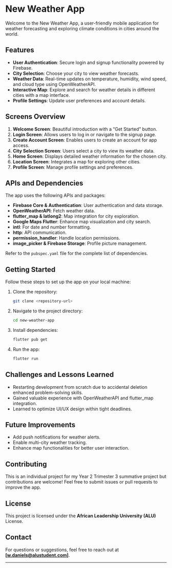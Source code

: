 # **New Weather App**  

Welcome to the New Weather App, a user-friendly mobile application for weather forecasting and exploring climate conditions in cities around the world.  

## **Features**  

- **User Authentication**: Secure login and signup functionality powered by Firebase.  
- **City Selection**: Choose your city to view weather forecasts.  
- **Weather Data**: Real-time updates on temperature, humidity, wind speed, and cloud type using OpenWeatherAPI.  
- **Interactive Map**: Explore and search for weather details in different cities with a map interface.  
- **Profile Settings**: Update user preferences and account details.  

## **Screens Overview**  

1. **Welcome Screen**: Beautiful introduction with a “Get Started” button.  
2. **Login Screen**: Allows users to log in or navigate to the signup page.  
3. **Create Account Screen**: Enables users to create an account for app access.  
4. **City Selection Screen**: Users select a city to view its weather data.  
5. **Home Screen**: Displays detailed weather information for the chosen city.  
6. **Location Screen**: Integrates a map for exploring other cities.  
7. **Profile Screen**: Manage profile settings and preferences.  

## **APIs and Dependencies**  

The app uses the following APIs and packages:  

- **Firebase Core & Authentication**: User authentication and data storage.  
- **OpenWeatherAPI**: Fetch weather data.  
- **flutter_map & latlong2**: Map integration for city exploration.  
- **Google Maps Flutter**: Enhance map visualization and city search.  
- **intl**: For date and number formatting.  
- **http**: API communication.  
- **permission_handler**: Handle location permissions.  
- **image_picker & Firebase Storage**: Profile picture management.  

Refer to the `pubspec.yaml` file for the complete list of dependencies.  

## **Getting Started**  

Follow these steps to set up the app on your local machine:  

1. Clone the repository:  

   ```bash  
   git clone <repository-url>  
   ```  

2. Navigate to the project directory:  

   ```bash  
   cd new-weather-app  
   ```  

3. Install dependencies:  

   ```bash  
   flutter pub get  
   ```  

4. Run the app:  

   ```bash  
   flutter run  
   ```  

## **Challenges and Lessons Learned**  

- Restarting development from scratch due to accidental deletion enhanced problem-solving skills.  
- Gained valuable experience with OpenWeatherAPI and flutter_map integration.  
- Learned to optimize UI/UX design within tight deadlines.  

## **Future Improvements**  

- Add push notifications for weather alerts.  
- Enable multi-city weather tracking.  
- Enhance map functionalities for better user interaction.  

## **Contributing**  

This is an individual project for my Year 2 Trimester 3 summative project but contributions are welcome! Feel free to submit issues or pull requests to improve the app.  

## **License**  

This project is licensed under the **African Leadership University (ALU)** License.  

## **Contact**  

For questions or suggestions, feel free to reach out at **[w.daniels@alustudent.com]**.  

---  
